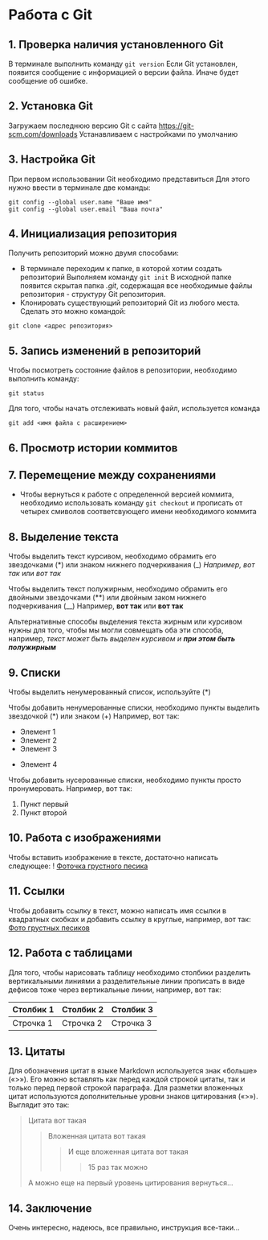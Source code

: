 # Работа с Git
## 1.  Проверка наличия установленного Git
В терминале выполнить команду `git version`
Если Git установлен, появится сообщение с информацией о версии файла. Иначе будет сообщение об ошибке.

## 2. Установка Git
Загружаем последнюю версию Git с сайта https://git-scm.com/downloads
Устанавливаем с настройками по умолчанию

## 3. Настройка Git
При первом использовании Git необходимо представиться
Для этого нужно ввести в терминале две команды:
```
git config --global user.name "Ваше имя"
git config --global user.email "Ваша почта"
```
## 4. Инициализация репозитория
Получить репозиторий можно двумя способами:
* В терминале переходим к папке, в которой хотим создать репозиторий
Выполняем команду `git init`
В исходной папке появится скрытая папка *.git*, содержащая все необходимые файлы репозитория - структуру Git репозитория.
* Клонировать существующий репозиторий Git из любого места.
Сделать это можно командой: 
```
git clone <адрес репозитория>
```

## 5. Запись изменений в репозиторий
Чтобы посмотреть состояние файлов в репозитории, необходимо выполнить команду:
```
git status
```
Для того, чтобы начать отслеживать новый файл, используется команда 
```
git add <имя файла с расширением>
```

## 6. Просмотр истории коммитов


## 7. Перемещение между сохранениями
* Чтобы вернуться к работе с определенной версией коммита, необходимо использовать команду `git checkout` и прописать от четырех смиволов соответсвующего имени необходимого коммита

## 8. Выделение текста

Чтобы выделить текст курсивом, необходимо обрамить его звездочками (*) или знаком нижнего подчеркивания (_) *Например, вот так* или _вот так_

Чтобы выделить текст полужирным, необходимо обрамить его двойными звездочками (**) или двойным заком нижнего подчеркивания (__) Например, **вот так** или __вот так__

Альтернативные способы выделения текста жирным или курсивом нужны для того, чтобы мы могли совмещать оба эти способа, например, _текст может быть выделен курсивом и **при этом быть полужирным**_

## 9. Списки
Чтобы выделить ненумерованный список, используйте (*)

Чтобы добавить ненумерованные списки, необходимо пункты выделить звездочкой (*) или знаком (+) Например, вот так:
* Элемент 1
* Элемент 2
* Элемент 3
+ Элемент 4

Чтобы добавить нусерованные списки, необходимо пункты просто пронумеровать. Например, вот так:
1. Пункт первый
2. Пункт второй

## 10. Работа с изображениями

Чтобы вставить изображение в тексте, достаточно написать следующее: ! [Фоточка грустного песика](sadDog.jpg)

## 11. Ссылки
Чтобы добавить ссылку в текст, можно написать имя ссылки в квадратных скобках и добавить ссылку в круглые, например, вот так: [Фото грустных песиков](https://photo.99px.ru/photos/tags/grustnie/sobaki/)

## 12. Работа с таблицами
Для того, чтобы нарисовать таблицу необходимо столбики разделить вертикальными линиями а разделительные линии прописать в виде дефисов тоже через вертикальные линии, например, вот так:

 Столбик 1 | Столбик 2| Столбик 3|
 -- | -- | -- |
 Строчка 1 | Строчка 2| Строчка 3|

## 13. Цитаты
Для обозначения цитат в языке Markdown используется знак «больше» («>»). Его можно вставлять как перед каждой строкой цитаты, так и только перед первой строкой параграфа. Для разметки вложенных цитат используются дополнительные уровни знаков цитирования («>»). Выглядит это так:
> Цитата вот такая
>> Вложенная цитата вот такая
>>> И еще вложенная цитата вот такая
>>>> 15 раз так можно
>
> А можно еще на первый уровень цитирования вернуться...

## 14. Заключение
Очень интересно, надеюсь, все правильно, инструкция все-таки...
